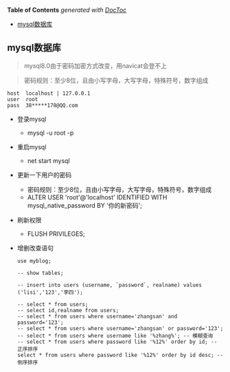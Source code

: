 <!-- START doctoc generated TOC please keep comment here to allow auto update -->
<!-- DON'T EDIT THIS SECTION, INSTEAD RE-RUN doctoc TO UPDATE -->
**Table of Contents**  *generated with [DocToc](https://github.com/thlorenz/doctoc)*

- [mysql数据库](#mysql%E6%95%B0%E6%8D%AE%E5%BA%93)

<!-- END doctoc generated TOC please keep comment here to allow auto update -->


## mysql数据库
> mysql8.0由于密码加密方式改变，用navicat会登不上

> 密码规则：至少8位，且由小写字母，大写字母，特殊符号，数字组成
```
host  localhost | 127.0.0.1
user  root
pass  38*****178@QQ.com
```
- 登录mysql
    - mysql -u root -p
    
- 重启mysql
    - net start mysql
    
- 更新一下用户的密码
    - 密码规则：至少8位，且由小写字母，大写字母，特殊符号，数字组成
    - ALTER USER 'root'@'localhost' IDENTIFIED WITH mysql_native_password BY '你的新密码'; 
    
- 刷新权限
    - FLUSH PRIVILEGES;

- 增删改查语句
    ```
    use myblog;
    
    -- show tables;
    
    -- insert into users (username, `password`, realname) values ('lisi','123','李四');
    
    -- select * from users;
    -- select id,realname from users;
    -- select * from users where username='zhangsan' and password='123';
    -- select * from users where username='zhangsan' or password='123';
    -- select * from users where username like '%zhang%'; -- 模糊查询
    -- select * from users where password like '%12%' order by id; -- 正序排序
    select * from users where password like '%12%' order by id desc; -- 倒序排序
    
    ```

